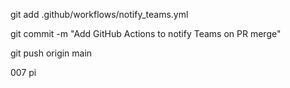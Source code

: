 git add .github/workflows/notify_teams.yml

git commit -m "Add GitHub Actions to notify Teams on PR merge"

git push origin main

007
pi
